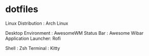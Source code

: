 # dotfiles
Linux Distribution  : Arch Linux

Desktop Environment : AwesomeWM
Status Bar          : Awesome Wibar
Application Launcher: Rofi

Shell               : Zsh
Terminal            : Kitty

